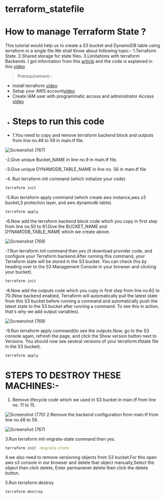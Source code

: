 # terraform_statefile
# How to manage Terraform State ?
This tutorial would help us to create a S3 bucket and DynamoDB table using terraform in a single file.We shall Know about following topic:-
1.Terraform State.
2.Shared storage for state files.
3.Limitations with terraform Backends.
I got information from this [article](https://blog.gruntwork.io/how-to-manage-terraform-state-28f5697e68fa#.r6xdvtxqe) and the code is explained in this 
[video](https://shorthillstech-my.sharepoint.com/personal/kapil_jain_shorthillstech_com/_layouts/15/onedrive.aspx?ga=1&id=%2Fpersonal%2Fkapil%5Fjain%5Fshorthillstech%5Fcom%2FDocuments%2FTraining%2FDevOps%2F2022%2F45%2Fterraform%20state%5Fkaumudi%2Emp4&parent=%2Fpersonal%2Fkapil%5Fjain%5Fshorthillstech%5Fcom%2FDocuments%2FTraining%2FDevOps%2F2022%2F45)

>Prerequirement:-

- install terraform [video](https://www.youtube.com/watch?v=Cn6xYf0QJME&t=8s)
- Setup your AWS account[video](https://www.youtube.com/watch?v=XhW17g73fvY&t=357s)
- Create IAM user with programmatic access and administrator Access [video](https://www.youtube.com/watch?v=Xx_-IA9qnuI)
- # Steps to run this code
- 1.You need to copy and remove terraform backend block and outputs from line no.48 to 59 in main.tf file.

![Screenshot (767)](https://user-images.githubusercontent.com/109335469/201523155-66988d98-99ab-481a-8cf9-b8fab935f24f.png)



-2.Give unique Bucket_NAME in line no.9 in main.tf file.

-3.Give unique DYNAMODB_TABLE_NAME in line no. 56 in main.tf file

-4. Run terraform init command (which initialize your code)

```sh
terraform init
```

-5.Run terraform apply command (which create aws instance,aws s3
bucket,3 protection layer, and aws dynamodb table).

```sh
terraform apply
```

-6.Now add the terraform backend block code which you copy in first step from line no.50 to 61.Give the BUCKET_NAME and DYNAMODB_TABLE_NAME which we create above.

![Screenshot (769)](https://user-images.githubusercontent.com/109335469/201523325-988bde68-db24-4194-af89-8da2f264d7f1.png)


-7.Run terraform init command then yes (it download provider code, and configure your Terraform backend.After running this command, your Terraform state will be stored in the S3 bucket. You can check this by heading over to the S3 Management Console in your browser and clicking your bucket).

```sh
terraform init
```
-8.Now add the outputs code which you copy in first step from line no.62 to 70.(Now backend enabled, Terraform will automatically pull the latest state from this S3 bucket before running a command and automatically push the latest state to the S3 bucket after running a command. To see this in action, that's why we add output variables).

![Screenshot (769)](https://user-images.githubusercontent.com/109335469/201523496-9a0f2a55-a42f-4573-b4df-dd8c5d89b666.png)


-9.Run terraform apply command(to see the outputs.Now, go to the S3 console again, refresh the page, and click the Show version button next to Versions. You should now see several versions of your terraform.tfstate file in the S3 bucket).

```sh
terraform apply
```
# STEPS TO DESTROY THESE MACHINES:-

1. Remove lifecycle code which we used in S3 bucket in main.tf from line no. 11 to 15.

![Screenshot (770)](https://user-images.githubusercontent.com/109335469/201523750-b97612cb-1c82-485e-9b18-f758325fe07c.png)
2.Remove the backend configuration from main.tf from line no.48 to 59.

![Screenshot (767)](https://user-images.githubusercontent.com/109335469/201523858-ce6adca2-64ee-4d24-8652-68c9ff710506.png)

3.Run terraform init-migrate-state command then yes.
```sh
terraform init -migrate-state
```
4.we also  need to remove  versioning objects from S3 bucket.For this open aws s3 console in our browser and  delete that object manually,Select the object then click delete, Enter permanenet delete then click the delete button.

5.Run terraform destroy
```sh
terraform destroy
```



